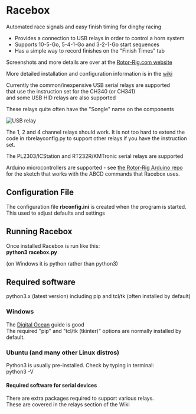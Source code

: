 # Racebox
Automated race signals and easy finish timing for dinghy racing

* Provides a connection to USB relays in order to control a horn system
* Supports 10-5-Go, 5-4-1-Go and 3-2-1-Go start sequences
* Has a simple way to record finishes on the "Finish Times" tab

Screenshots and more details are over at the [Rotor-Rig.com website](https://www.rotor-rig.com/racebox)

More detailed installation and configuration information is in the [wiki](https://github.com/rotor-rig/racebox/wiki)

Currently the common/inexpensive USB serial relays are supported\
that use the instruction set for the CH340 (or CH341)\
and some USB HID relays are also supported

These relays quite often have the "Songle" name on the components

![USB relay](https://github.com/Ian-Rotor-Rig/racebox/assets/90469594/fbae9351-5044-4e16-924e-9634cf990999)

The 1, 2 and 4 channel relays should work. It is not too hard to extend the\
code in rbrelayconfig.py to support other relays if you have the instruction set.

The PL2303/ICStation and RT232R/KMTronic serial relays are supported

Arduino microcontrollers are supported - see [the Rotor-Rig Arduino repo](https://github.com/rotor-rig/arduino/tree/main/serial/relay-serial.cpp)\
for the sketch that works with the ABCD commands that Racebox uses.

## Configuration File
The configuration file **rbconfig.ini** is created when the program is started.\
This used to adjust defaults and settings

## Running Racebox
Once installed Racebox is run like this:\
**python3 racebox.py**

(on Windows it is python rather than python3)

## Required software
python3.x (latest version) including pip and tcl/tk (often installed by default)

### Windows
The [Digital Ocean](https://www.digitalocean.com/community/tutorials/install-python-windows-10) guide is good\
The required "pip" and "tcl/tk (tkinter)" options are normally installed by default.

### Ubuntu (and many other Linux distros)
Python3 is usually pre-installed. Check by typing in terminal:\
python3 -V

#### Required software for serial devices
There are extra packages required to support various relays.\
These are covered in the relays section of the Wiki
